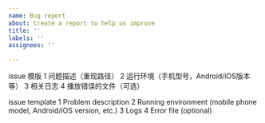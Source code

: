 ```yaml
---
name: Bug report
about: Create a report to help us improve
title: ''
labels: ''
assignees: ''

---
```


issue 模版
1 问题描述（重现路径）
2 运行环境（手机型号，Android/iOS版本等）
3 相关日志
4 播放错误的文件（可选）

issue template
1 Problem description 
2 Running environment (mobile phone model, Android/iOS version, etc.)
3 Logs
4 Error file (optional)

